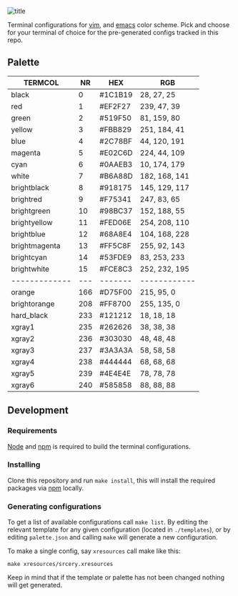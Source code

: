![title](assets/title.png)

Terminal configurations for [vim](https://github.com/srcery-colors/srcery-vim), and [emacs](https://github.com/srcery-colors/srcery-emacs) color scheme. Pick and choose for your terminal of choice for the pre-generated configs tracked in this repo.

## Palette

TERMCOL       | NR  | HEX     | RGB
------------- | --- | ------- | ------------
black         |  0  | #1C1B19 | 28,  27,  25
red           |  1  | #EF2F27 | 239, 47, 39
green         |  2  | #519F50 | 81,  159, 80
yellow        |  3  | #FBB829 | 251, 184, 41
blue          |  4  | #2C78BF | 44, 120, 191
magenta       |  5  | #E02C6D | 224, 44,  109
cyan          |  6  | #0AAEB3 | 10, 174, 179
white         |  7  | #B6A88D | 182, 168, 141
brightblack   |  8  | #918175 | 145, 129, 117
brightred     |  9  | #F75341 | 247, 83, 65
brightgreen   |  10 | #98BC37 | 152, 188, 55
brightyellow  |  11 | #FED06E | 254, 208, 110
brightblue    |  12 | #68A8E4 | 104, 168, 228
brightmagenta |  13 | #FF5C8F | 255, 92, 143
brightcyan    |  14 | #53FDE9 | 83, 253, 233
brightwhite   |  15 | #FCE8C3 | 252, 232, 195
------------- | --- | ------- | ------------
orange        | 166 | #D75F00 | 215, 95, 0
brightorange  | 208 | #FF8700 | 255, 135, 0
hard_black    | 233 | #121212 | 18, 18, 18
xgray1        | 235 | #262626 | 38, 38, 38
xgray2        | 236 | #303030 | 48, 48, 48
xgray3        | 237 | #3A3A3A | 58, 58, 58
xgray4        | 238 | #444444 | 68, 68, 68
xgray5        | 239 | #4E4E4E | 78, 78, 78
xgray6        | 240 | #585858 | 88, 88, 88

## Development
### Requirements
[Node](https://nodejs.org/en/) and [npm](https://www.npmjs.com/) is required to build the terminal configurations.

### Installing
Clone this repository and run `make install`, this will install the required packages via [npm](https://www.npmjs.com/) locally.

### Generating configurations
To get a list of available configurations call `make list`. By editing
the relevant template for any given configuration (located in
`./templates`), or by editing `palette.json` and calling `make` will
generate a new configuration.

To make a single config, say `xresources` call make like this:

``` shell
make xresources/srcery.xresources
```
Keep in mind that if the template or palette has not been changed nothing will get generated.
